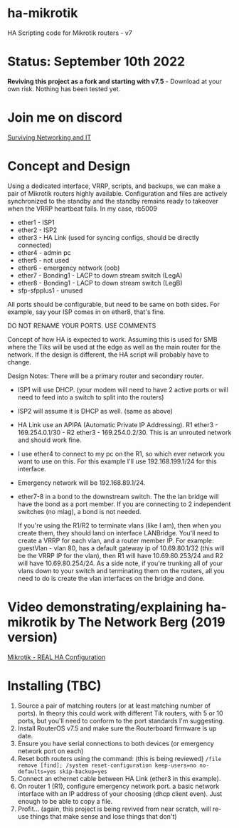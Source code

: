 # ha-mikrotik 
HA Scripting code for Mikrotik routers - v7

# Status: September 10th 2022
**Reviving this project as a fork and starting with v7.5** - Download at your own risk.  Nothing has been tested yet. 

# Join me on discord
[Surviving Networking and IT](https://discord.gg/x7jZuM8pM5)


# Concept and Design
Using a dedicated interface, VRRP, scripts, and backups, we can make a pair of Mikrotik routers highly available. 
Configuration and files are actively synchronized to the standby and the standby remains ready to takeover when the VRRP heartbeat fails.
In my case, rb5009 

- ether1 - ISP1 
- ether2 - ISP2
- ether3 - HA Link (used for syncing configs, should be directly connected)
- ether4 - admin pc
- ether5 - not used
- ether6 - emergency network (oob)
- ether7 - Bonding1 - LACP to down stream switch (LegA)
- ether8 - Bonding1 - LACP to down stream switch (LegB)
- sfp-sfpplus1 - unused

All ports should be configurable, but need to be same on both sides.  For example, say your ISP comes in on ether8, that's fine. 

DO NOT RENAME YOUR PORTS.  USE COMMENTS

Concept of how HA is expected to work.  Assuming this is used for SMB where the Tiks will be used at the edge as well as the main router for the network. If the design is different, the HA script will probably have to change.  

Design Notes:
 There will be a primary router and secondary router.   
 - ISP1 will use DHCP.  (your modem will need to have 2 active ports or will need to feed into a switch to split into the routers)
 - ISP2 will assume it is DHCP as well. (same as above) 
 - HA Link use an APIPA (Automatic Private IP Addressing).  R1 ether3 - 169.254.0.1/30 - R2 ether3 - 169.254.0.2/30.  This is an unrouted network and should work fine.  
 - I use ether4 to connect to my pc on the R1, so which ever network you want to use on this.  For this example I'll use 192.168.199.1/24 for this interface. 
 - Emergency network will be 192.168.89.1/24. 
 - ether7-8 in a bond to the downstream switch.  The the lan bridge will have the bond as a port member.   If you are connecting to 2 independent switches (no mlag), a bond is not needed. 
 
   If you're using the R1/R2 to terminate vlans (like I am), then when you create them, they should land on interface LANBridge.  You'll need to create a VRRP for each vlan, and a router member IP.   For example:  guestVlan - vlan 80, has a default gateway ip of 10.69.80.1/32 (this will be the VRRP IP for the vlan), then R1 will have 10.69.80.253/24 and R2 will have 10.69.80.254/24.  As a side note, if you're trunking all of your vlans down to your switch and terminating them on the routers, all you need to do is create the vlan interfaces on the bridge and done. 

 




# Video demonstrating/explaining ha-mikrotik by The Network Berg (2019 version)
[Mikrotik - REAL HA Configuration](https://www.youtube.com/watch?v=GEef9P8wwxs)

# Installing (TBC)
1. Source a pair of matching routers (or at least matching number of ports).  In theory this could work with different Tik routers, with 5 or 10 ports, but you'll need to conform to the port standards I'm suggesting. 
2. Install RouterOS v7.5 and make sure the Routerboard firmware is up date.
3. Ensure you have serial connections to both devices (or emergency network port on each)
4. Reset both routers using the command: (this is being reviewed)
`/file remove [find]; /system reset-configuration keep-users=no no-defaults=yes skip-backup=yes`
5. Connect an ethernet cable between HA Link (ether3 in this example). 
6. On router 1 (R1), configure emergency network port. a basic network interface with an IP address of your choosing (dhcp client even). Just enough to be able to copy a file.
7. Profit... (again, this project is being revived from near scratch, will re-use things that make sense and lose things that don't)
